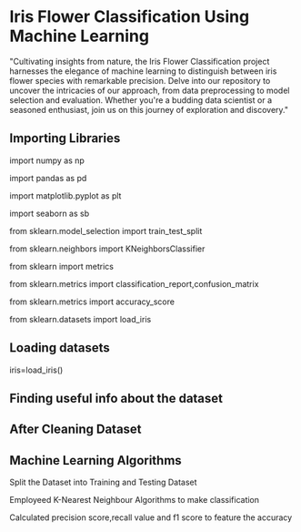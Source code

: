 
# Iris Flower Classification Using Machine Learning

"Cultivating insights from nature, the Iris Flower Classification project harnesses the elegance of machine learning to distinguish between iris flower species with remarkable precision. Delve into our repository to uncover the intricacies of our approach, from data preprocessing to model selection and evaluation. Whether you're a budding data scientist or a seasoned enthusiast, join us on this journey of exploration and discovery."



## Importing Libraries
import numpy as np

import pandas as pd

import matplotlib.pyplot as plt

import seaborn as sb

from sklearn.model_selection import train_test_split

from sklearn.neighbors import KNeighborsClassifier

from sklearn import metrics

from sklearn.metrics import classification_report,confusion_matrix

from sklearn.metrics import accuracy_score

from sklearn.datasets import load_iris

## Loading datasets
iris=load_iris()

## Finding useful info about the dataset

## After Cleaning Dataset


## Machine Learning Algorithms

Split the Dataset into Training and Testing Dataset

Employeed K-Nearest Neighbour Algorithms to make classification

Calculated precision score,recall value and f1 score to feature the accuracy
